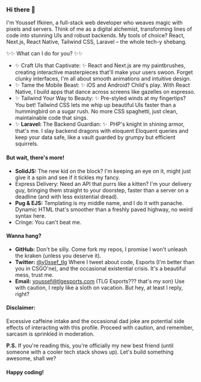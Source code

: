 ### Hi there 👋

I'm Youssef Ifkiren, a full-stack web developer who weaves magic with pixels and servers. Think of me as a digital alchemist, transforming lines of code into stunning UIs and robust backends. 
My tools of choice? React, Next.js, React Native, Tailwind CSS, Laravel – the whole tech-y shebang.

✨✨ What can I do for you? ✨✨

-  ✨ Craft UIs that Captivate: ✨ React and Next.js are my paintbrushes, creating interactive masterpieces that'll make your users swoon. Forget clunky interfaces, I'm all about smooth animations and intuitive design.
-  ✨ Tame the Mobile Beast: ✨ iOS and Android? Child's play. With React Native, I build apps that dance across screens like gazelles on espresso.
-  ✨ Tailwind Your Way to Beauty: ✨ Pre-styled winds at my fingertips? You bet! Tailwind CSS lets me whip up beautiful UIs faster than a hummingbird on a sugar rush. No more CSS spaghetti, just clean, maintainable code that sings.
-  ✨ **Laravel:** The Backend Guardian: ✨ ️ PHP's knight in shining armor, that's me. I slay backend dragons with eloquent Eloquent queries and keep your data safe, like a vault guarded by grumpy but efficient squirrels.
#### But wait, there's more!

-  **SolidJS:** The new kid on the block? I'm keeping an eye on it, might just give it a spin and see if it tickles my fancy.
-  Express Delivery: Need an API that purrs like a kitten? I'm your delivery guy, bringing them straight to your doorstep, faster than a server on a deadline (and with less existential dread).
-  **Pug & EJS:** Templating is my middle name, and I do it with panache. Dynamic HTML that's smoother than a freshly paved highway, no weird syntax here.
-  Cringe: You can't beat me.
#### Wanna hang?
- **GitHub:** Don't be silly.
Come fork my repos, I promise I won't unleash the kraken (unless you deserve it).
- **Twitter:** [@y0ssef_tlg](http://twitter.com/y0ssef_tlg)
Where I tweet about code, Esports (I'm better than you in CSGO'ne), and the occasional existential crisis. It's a beautiful mess, trust me.
- **Email:** youssef@tlgesports.com (TLG Esports??? that's my son)
Use with caution, I reply like a sloth on vacation. But hey, at least I reply, right?
#### Disclaimer:
Excessive caffeine intake and the occasional dad joke are potential side effects of interacting with this profile. Proceed with caution, and remember, sarcasm is sprinkled in moderation.

**P.S.** If you're reading this, you're officially my new best friend (until someone with a cooler tech stack shows up). Let's build something awesome, shall we?

#### Happy coding!
<!--
**youssefifkiren/youssefifkiren** is a ✨ _special_ ✨ repository because its `README.md` (this file) appears on your GitHub profile.

Here are some ideas to get you started:

- 🔭 I’m currently working on ...
- 🌱 I’m currently learning ...
- 👯 I’m looking to collaborate on ...
- 🤔 I’m looking for help with ...
- 💬 Ask me about ...
- 📫 How to reach me: ...
- ⚡ Fun fact: ...
-->
